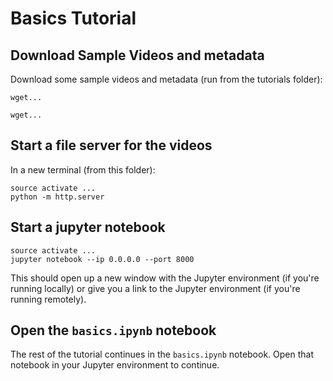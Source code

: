 # Basics Tutorial

## Download Sample Videos and metadata
Download some sample videos and metadata (run from the tutorials folder):
```
wget...

wget...
```

## Start a file server for the videos
In a new terminal (from this folder):
```
source activate ...
python -m http.server
```

## Start a jupyter notebook
```
source activate ...
jupyter notebook --ip 0.0.0.0 --port 8000
```
This should open up a new window with the Jupyter environment (if you're
running locally) or give you a link to the Jupyter environment (if you're
running remotely).

## Open the `basics.ipynb` notebook
The rest of the tutorial continues in the `basics.ipynb` notebook. Open that
notebook in your Jupyter environment to continue.
